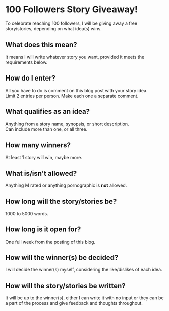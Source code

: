 # 100 Followers Story Giveaway!

To celebrate reaching 100 followers, I will be giving away a free story/stories, depending on what idea(s) wins.

## What does this mean?

It means I will write whatever story you want, provided it meets the requirements below.

## How do I enter?

All you have to do is comment on this blog post with your story idea.  
Limit 2 entries per person. Make each one a separate comment.

## What qualifies as an idea?

Anything from a story name, synopsis, or short description.  
Can include more than one, or all three.

## How many winners?

At least 1 story will win, maybe more.

## What is/isn't allowed?

Anything M rated or anything pornographic is **not** allowed.

## How long will the story/stories be?

1000 to 5000 words.

## How long is it open for?

One full week from the posting of this blog.

## How will the winner(s) be decided?

I will decide the winner(s) myself, considering the like/dislikes of each idea.

## How will the story/stories be written?

It will be up to the winner(s), either I can write it with no input or they can be a part of the process and give feedback and thoughts throughout.
